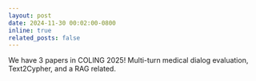 ```yaml
---
layout: post
date: 2024-11-30 00:02:00-0800
inline: true
related_posts: false
---
```


We have 3 papers in COLING 2025! Multi-turn medical dialog evaluation, Text2Cypher, and a RAG related.